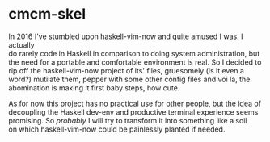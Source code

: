 # cmcm-skel

In 2016 I've stumbled upon haskell-vim-now and quite amused I was. I actually  
do rarely code in Haskell in comparison to doing system administration, but  
the need for a portable and comfortable environment is real. So I decided to  
rip off the haskell-vim-now project of its' files, gruesomely (is it even a  
word?) mutilate them, pepper with some other config files and voi la, the  
abomination is making it first baby steps, how cute.

As for now this project has no practical use for other people, but the idea of  
decoupling the Haskell dev-env and productive terminal experience seems  
promising. So _probably_ I will try to transform it into something like a soil  
on which haskell-vim-now could be painlessly planted if needed.
